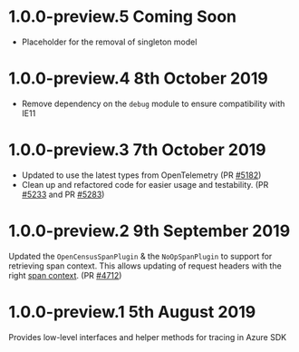 # 1.0.0-preview.5 Coming Soon

- Placeholder for the removal of singleton model

# 1.0.0-preview.4 8th October 2019

- Remove dependency on the `debug` module to ensure compatibility with IE11

# 1.0.0-preview.3 7th October 2019

- Updated to use the latest types from OpenTelemetry (PR [#5182](https://github.com/Azure/azure-sdk-for-js/pull/5182))
- Clean up and refactored code for easier usage and testability. (PR [#5233](https://github.com/Azure/azure-sdk-for-js/pull/5233) and PR [#5283](https://github.com/Azure/azure-sdk-for-js/pull/5283))

# 1.0.0-preview.2 9th September 2019

Updated the `OpenCensusSpanPlugin` & the `NoOpSpanPlugin` to support for retrieving span context. This allows updating of request headers with the right [span context](https://www.w3.org/TR/trace-context/#trace-context-http-headers-format). (PR [#4712](https://github.com/Azure/azure-sdk-for-js/pull/4712))

# 1.0.0-preview.1 5th August 2019

Provides low-level interfaces and helper methods for tracing in Azure SDK
